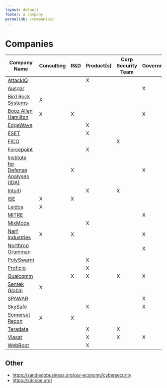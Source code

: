 ```yaml
---
layout: default
footer: a company
permalink: /companies/
---
```


# Companies

| Company Name                                       | Consulting | R&D | Product(s) | Corp Security Team | Government |
| ---------------------------------------------------| ---------- | --- | ---------- | ------------------ | ---------- |
| [AttackIQ](https://www.attackiq.com/)              |            |     | X          |                    |            |
| [Ausgar](https://ausgar.com/)                      |            |     |            |                    | X          |
| [Bird Rock Systems](https://www.birdrockusa.com/)  | X          |     |            |                    |            |
| [Booz Allen Hamilton](https://www.boozallen.com/)  | X          | X   |            |                    | X          |
| [EdgeWave](https://www.edgewave.com/)              |            |     | X          |                    |            |
| [ESET](https://www.eset.com)                       |            |     | X          |                    |            |
| [FICO](https://www.fico.com/)                      |            |     |            | X                  |            |
| [Forcepoint](https://www.forcepoint.com/)          |            |     | X          |                    |            |
| [Institute for Defense Analyses (IDA)](https://www.ida.org/IDAFFRDCs/CenterforCommunications)||X||      | X          |
| [Intuit)](https://www.intuit.com/)                 |            |     | X          | X                  |            |
| [ISE](https://www.securityevaluators.com/)         | X          | X   |            |                    |            |
| [Leidos](https://www.leidos.com/)                  | X          |     |            |                    |            |
| [MITRE](https://www.mitre.org/)                    |            |     |            |                    | X          |
| [MixMode](https://mixmode.ai)                      |            |     | X          |                    |            |
| [Narf Industries](https://narfindustries.com/)     | X          | X   |            |                    | X          |
| [Northrop Grumman](https://www.northropgrumman.com)|            |     |            |                    | X          |
| [PolySwarm](https://polyswarm.io/)                 |            |     | X          |                    |            |
| [Proficio](https://www.proficio.com/)              |            |     | X          |                    |            |
| [Qualcomm](https://www.qualcomm.com/)              |            | X   | X          | X                  | X          |
| [Sentek Global](https://sentekglobal.com/)         | X          |     |            |                    |            |
| [SPAWAR](https://www.public.navy.mil/spawar)       |            |     |            |                    | X          |
| [SkySafe](https://www.skysafe.io/)                 |            |     | X          |                    | X          |
| [Somerset Recon](https://www.somersetrecon.com/)   | X          | X   |            |                    |            |
| [Teradata](https://www.teradata.com)               |            |     | X          | X                  |            |
| [Viasat](https://www.viasat.com/)                  |            |     | X          | X                  | X          |
| [WebRoot](https://www.webroot.com)                 |            |     | X          |                    |            |


## Other

* https://sandiegobusiness.org/our-economy/cybersecurity
* https://sdccoe.org/

